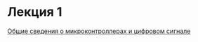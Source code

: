 # Лекция 1

[Общие сведения о микроконтроллерах и цифровом сигнале](https://disk.yandex.ru/i/VBCBGr-A8Sw5lA)